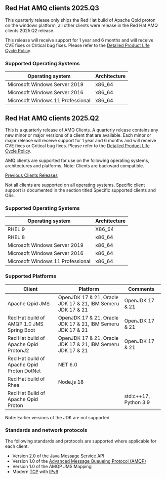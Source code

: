 ## Red Hat AMQ clients 2025.Q3

This quarterly release only ships the Red Hat build of Apache Qpid proton on the windows platform, all other clients were release in the Red Hat AMQ clients 2025.Q2 release.

This release will receive support for 1 year and 6 months and will receive 
CVE fixes or Critical bug fixes. Please refer to the [Detailed Product Life Cycle Policy](https://access.redhat.com/articles/7052871). 

### Supported Operating Systems

| Operating system                         | Architecture |
|------------------------------------------|--------------|
| Microsoft Windows Server 2019            | x86_64       |
| Microsoft Windows Server 2016            | x86_64       |
| Microsoft Windows 11 Professional        | x86_64       |

## Red Hat AMQ clients 2025.Q2

This is a quarterly release of AMQ Clients. A quarterly release contains any new minor or major versions 
of a client that are available. Each minor or major release will receive support for 1 year and 6 months and will receive 
CVE fixes or Critical bug fixes. Please refer to the [Detailed Product Life Cycle Policy](https://access.redhat.com/articles/7052871). 

AMQ clients are supported for use on the following operating systems, architectures and platforms. Note: Clients are 
backward compatible.

[Previous Clients Releases](https://access.redhat.com/articles/5043041)

Not all clients are supported on all operating systems. Specific client support is documented in the section titled Specific supported clients and OSs.

### Supported Operating Systems

| Operating system                         | Architecture |
|------------------------------------------|--------------|
| RHEL 9                                   | X86_64       |
| RHEL 8                                   | x86_64       |
| Microsoft Windows Server 2019            | x86_64       |
| Microsoft Windows Server 2016            | x86_64       |
| Microsoft Windows 11 Professional        | x86_64       |

### Supported Platforms

| Client                                     | Platform                                                             | Comments                               |
|--------------------------------------------|----------------------------------------------------------------------|----------------------------------------|
| Apache Qpid JMS                            | OpenJDK 17 & 21, Oracle JDK 17 & 21, IBM Semeru JDK 17 & 21          | OpenJDK 17 & 21                        |
| Red Hat build of AMQP 1.0 JMS Spring Boot  | OpenJDK 17 & 21, Oracle JDK 17 & 21, IBM Semeru JDK 17 & 21          | OpenJDK 17 & 21                        |
| Red Hat build of Apache Qpid ProtonJ2      | OpenJDK 17 & 21, Oracle JDK 17 & 21, IBM Semeru JDK 17 & 21          | OpenJDK 17 & 21                        |
| Red Hat build of Apache Qpid Proton DotNet | NET 6.0                                                              |                                        |
| Red Hat build of Rhea                      | Node.js 18                                                           |                                        |
| Red Hat Build of Apache Qpid Proton        |                                                                      | std:c++17, Python 3.9                  |

Note: Earlier versions of the JDK are not supported.

### Standards and network protocols

The following standards and protocols are supported where applicable for each client. 

- Version 2.0 of the [Java Message Service API](https://access.redhat.com/bounce/?externalURL=https%3A%2F%2Fjcp.org%2Fen%2Fjsr%2Fdetail%3Fid%3D343)
- Version 1.0 of the [Advanced Message Queueing Protocol (AMQP)](https://access.redhat.com/bounce/?externalURL=http%3A%2F%2Fwww.amqp.org%2F)
- Version 1.0 of the AMQP JMS Mapping
- Modern [TCP](https://access.redhat.com/bounce/?externalURL=https%3A%2F%2Ftools.ietf.org%2Fhtml%2Frfc793) with [IPv6](https://access.redhat.com/bounce/?externalURL=https%3A%2F%2Ftools.ietf.org%2Fhtml%2Frfc2460)
